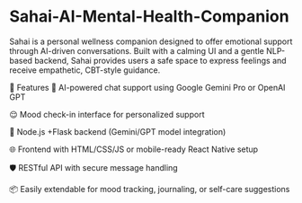 # Sahai-AI-Mental-Health-Companion
Sahai is a personal wellness companion designed to offer emotional support through AI-driven conversations. Built with a calming UI and a gentle NLP-based backend, Sahai provides users a safe space to express feelings and receive empathetic, CBT-style guidance.

🧠 Features
💬 AI-powered chat support using Google Gemini Pro or OpenAI GPT

😌 Mood check-in interface for personalized support

🧱 Node.js +Flask backend (Gemini/GPT model integration)

🌐 Frontend with HTML/CSS/JS or mobile-ready React Native setup

🛡️ RESTful API with secure message handling

📦 Easily extendable for mood tracking, journaling, or self-care suggestions


